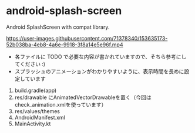 # android-splash-screen
Android SplashScreen with compat library.

https://user-images.githubusercontent.com/71378340/153635173-52b038ba-4eb8-4a6e-9918-3f8a14e5e96f.mp4

* 各ファイルに TODO で必要な内容が書かれていますので、そちら参考にしてください :)
* スプラッシュのアニメーションがわかりやすいように、表示時間を長めに設定しています

1. build.gradle(app)
2. res/drawable にAnimatedVectorDrawableを置く（今回はcheck_animation.xmlを使っています）
3. res/values/themes
4. AndroidManifest.xml
5. MainActivity.kt
